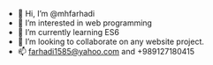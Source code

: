 - 👋 Hi, I’m @mhfarhadi
- 👀 I’m interested in web programming
- 🌱 I’m currently learning ES6
- 💞️ I’m looking to collaborate on any website project.
- 📫 farhadi1585@yahoo.com and +989127180415 


